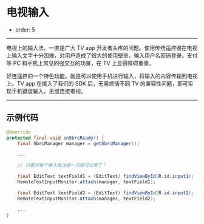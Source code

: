 # 电视输入

- order: 5

---

电视上的输入法，一直是广大 TV app 开发者头疼的问题。使用传统遥控器在电视上输入文字十分困难，对用户造成了很大的使用壁垒。输入用户名密码登录、支付等 PC 和手机上常见的强交互的场景，在 TV 上显得障碍重重。

好连遥控的一个特色功能，就是可以使用手机进行输入，将输入的内容传输到电视上。TV app 在接入了我们的 SDK 后，无需烦恼不同 TV 的兼容性问题，即可实现手机键盘输入，无缝连接电视。

---

## 示例代码

```java
@Override
protected final void onSbrcReady() {
    final SbrcManager manager = getSbrcManager();

    ...

    // 只要对每个输入框注册一次就可以用了！

    final EditText textField1 = (EditText) findViewById(R.id.input1);
    RemoteTextInputMonitor.attach(manager, textField1);

    final EditText textField2 = (EditText) findViewById(R.id.input2);
    RemoteTextInputMonitor.attach(manager, textField2);

    ...
}
```

